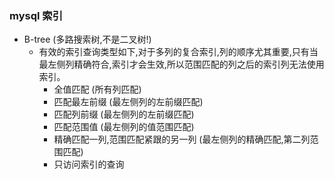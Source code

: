 ### mysql 索引

- B-tree (多路搜索树,不是二叉树!)
  - 有效的索引查询类型如下,对于多列的复合索引,列的顺序尤其重要,只有当最左侧列精确符合,索引才会生效,所以范围匹配的列之后的索引列无法使用索引。
    - 全值匹配 (所有列匹配)
    - 匹配最左前缀 (最左侧列的左前缀匹配)
    - 匹配列前缀 (最左侧列的左前缀匹配)
    - 匹配范围值 (最左侧列的值范围匹配)
    - 精确匹配一列,范围匹配紧跟的另一列 (最左侧列的精确匹配,第二列范围匹配)
    - 只访问索引的查询